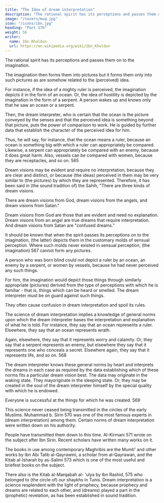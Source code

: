 ```yaml
---
title: "The Idea of dream interpretation"
description: "The rational spirit has its perceptions and passes them on to the imagination"
image: "/covers/muq.jpg"
icon: "/icons/ibn.jpg"
heading: "Part 17b"
weight: 56
writer:
  name: Ibn Khaldun
  url: https://en.wikipedia.org/wiki/Ibn_Khaldun
---
```



<!-- As to the idea of dream interpretation, the following should be known.  -->

The rational spirit has its perceptions and passes them on to the imagination.

The imagination then forms them into pictures but it forms them only into such pictures as are somehow related to the (perceived) idea. 

For instance, if the idea of a mighty ruler is perceived, the imagination depicts it in the form of an ocean. Or, the idea of
hostility is depicted by the imagination in the form of a serpent. A person wakes up
and knows only that he saw an ocean or a serpent. 

Then, the dream interpreter, who is certain that the ocean is the picture conveyed by the senses and that the perceived
idea is something beyond that picture, puts the power of comparison to work. He is
guided by further data that establish the character of the perceived idea for him.

Thus, he will say, for instance, that the ocean means a ruler, because an ocean is something big with which a ruler can appropriately be compared. Likewise, a serpent can appropriately be compared with an enemy, because it does great harm.
Also, vessels can be compared with women, because they are receptacles, and so
on. 565

Dream visions may be evident and require no interpretation, because they are
clear and distinct, or because (the ideas) perceived in them may be very similar to
(the pictures) by which they are represented. Therefore, it has been said in (the
sound tradition of) the Sahih, "There are three kinds of dream visions. 

There are dream visions from God, dream visions from the angels, and dream visions from
Satan." <!-- 566 --> 

Dream visions from God are those that are evident and need no explanation. Dream visions from an angel are true dreams that require interpretation. And dream visions from Satan are "confused dreams."

It should be known that when the spirit passes its perceptions on to the
imagination, (the latter) depicts them in the customary molds of sensual perception.
Where such molds never existed in sensual perception, (the imagination) 567 cannot
form any pictures.

A person who was born blind could not depict a ruler by an ocean, an enemy by a serpent, or women by vessels, because he had never perceived any such things. 

For him, the imagination would depict those things through similarly appropriate (pictures) derived from the type of perceptions with which he is familiar - that is, things which can be heard or smelled. The dream interpreter
must be on guard against such things. 

They often cause confusion in dream interpretation and spoil its rules.

The science of dream interpretation implies a knowledge of general norms upon which the dream interpreter bases the interpretation and explanation of what he is told. For instance, they say that an ocean represents a ruler. Elsewhere, they say that an ocean represents wrath. 

Again, elsewhere, they say that it represents worry and calamity. Or, they say that a serpent represents an enemy, but elsewhere they say that it represents one who conceals a secret. Elsewhere again, they say that it
represents life, and so on. 568

The dream interpreter knows these general norms by heart and interprets the dreams in each case as required by the data establishing which of these norms fits a particular dream vision best. The data may originate in the waking state. They mayoriginate in the sleeping state. Or, they may be created in the soul of the dream interpreter himself by the special quality with which he is endowed. 

Everyone is successful at the things for which he was created. 569

This science never ceased being transmitted in the circles of the early Muslims. Muhammad b. Sirin 570 was one of the most famous experts in (dream interpretation) among them. Certain norms of dream interpretation were written down on his authority. 

People have transmitted them down to this time. Al-Kirmani 571 wrote on the subject after Ibn Sirin. Recent scholars have
written many works on it. 

The books in use among contemporary Maghribis are the Mumti' and other works by Ibn Abi Talib al-Qayrawini, <!-- 572 --> a scholar from al-Qayrawan, and the Kitab al-Isharah by as-Salimi 573 which is one of the most
useful and briefest <!-- 574 --> books on the subject. 

There also is the Kitab al-Marqabah al- 'ulya by Ibn Rashid, 575 who belonged to (the circle of) our shaykhs in Tunis.
Dream interpretation is a science resplendent with the light of prophecy, because prophecy and dreams are related to each other, and (dreams) played a part in the (prophetic) revelation, as has been established in sound tradition.



